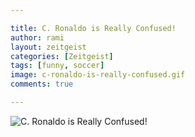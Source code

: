 ```yaml
---

title: C. Ronaldo is Really Confused!
author: rami
layout: zeitgeist 
categories: [Zeitgeist]
tags: [funny, soccer]
image: c-ronaldo-is-really-confused.gif
comments: true

---
```



![C. Ronaldo is Really Confused!](/assets/images/content/zeitgeist/c-ronaldo-is-really-confused.gif)
